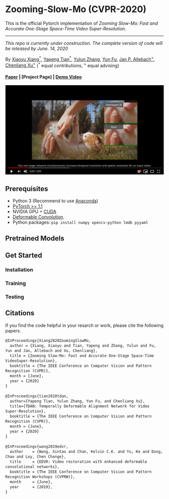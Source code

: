# Zooming-Slow-Mo (CVPR-2020)
This is the official Pytorch implementation of *Zooming Slow-Mo: Fast and Accurate One-Stage Space-Time Video Super-Resolution*.

---

*This repo is currently under construction. The complete version of code will be released by June. 14, 2020*

By [Xiaoyu Xiang<sup>*</sup>](https://engineering.purdue.edu/people/xiaoyu.xiang.1), [Yapeng Tian<sup>*</sup>](http://yapengtian.org/), [Yulun Zhang](http://yulunzhang.com/), [Yun Fu](http://www1.ece.neu.edu/~yunfu/), [Jan P. Allebach<sup>+</sup>](https://engineering.purdue.edu/~allebach/), [Chenliang Xu<sup>+</sup>](https://www.cs.rochester.edu/~cxu22/) (<sup>*</sup> equal contributions, <sup>+</sup> equal advising)

#### [Paper](https://arxiv.org/abs/2002.11616) | [Project Page] | [Demo Video](https://youtu.be/8mgD8JxBOus) 

[![Watch the video](dump/demo_thumbnail.PNG)](https://youtu.be/8mgD8JxBOus)

## Prerequisites

- Python 3 (Recommend to use [Anaconda](https://www.anaconda.com/download/#linux))
- [PyTorch >= 1.1](https://pytorch.org/)
- NVIDIA GPU + [CUDA](https://developer.nvidia.com/cuda-downloads)
- [Deformable Convolution](https://arxiv.org/abs/1703.06211). 
- Python packages: `pip install numpy opencv-python lmdb pyyaml`

## Pretrained Models

## Get Started
### Installation 

### Training


### Testing



## Citations
If you find the code helpful in your resarch or work, please cite the following papers.
```
@InProceedings{Xiang2020ZoomingSlowMo,
  author = {Xiang, Xiaoyu and Tian, Yapeng and Zhang, Yulun and Fu, Yun and Jan, Allebach and Xu, Chenliang},
  title = {Zooming Slow-Mo: Fast and Accurate One-Stage Space-Time VideoSuper-Resolution},
  booktitle = {The IEEE Conference on Computer Vision and Pattern Recognition (CVPR)},
  month = {June},
  year = {2020}
}

@InProceedings{tian2018tdan,
  author={Yapeng Tian, Yulun Zhang, Yun Fu, and Chenliang Xu},
  title={TDAN: Temporally Deformable Alignment Network for Video Super-Resolution},
  booktitle = {The IEEE Conference on Computer Vision and Pattern Recognition (CVPR)},
  month = {June},
  year = {2020}
}

@InProceedings{wang2019edvr,
  author    = {Wang, Xintao and Chan, Kelvin C.K. and Yu, Ke and Dong, Chao and Loy, Chen Change},
  title     = {EDVR: Video restoration with enhanced deformable convolutional networks},
  booktitle = {The IEEE Conference on Computer Vision and Pattern Recognition Workshops (CVPRW)},
  month     = {June},
  year      = {2019},
}
```
